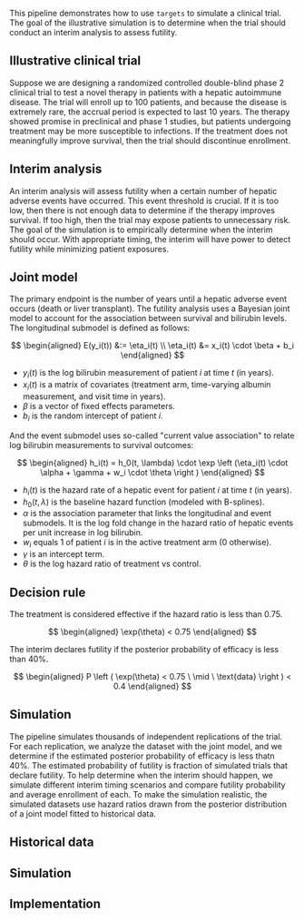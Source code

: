 This pipeline demonstrates how to use `targets` to simulate a clinical trial.
The goal of the illustrative simulation is to determine when the trial should conduct an interim analysis to assess futility.

## Illustrative clinical trial

Suppose we are designing a randomized controlled double-blind phase 2 clinical trial to test a novel therapy in patients with a hepatic autoimmune disease.
The trial will enroll up to 100 patients, and because the disease is extremely rare, the accrual period is expected to last 10 years.
The therapy showed promise in preclinical and phase 1 studies, but patients undergoing treatment may be more susceptible to infections.
If the treatment does not meaningfully improve survival, then the trial should discontinue enrollment.

## Interim analysis

An interim analysis will assess futility when a certain number of hepatic adverse events have occurred.
This event threshold is crucial.
If it is too low, then there is not enough data to determine if the therapy improves survival.
If too high, then the trial may expose patients to unnecessary risk.
The goal of the simulation is to empirically determine when the interim should occur.
With appropriate timing, the interim will have power to detect futility while minimizing patient exposures.

## Joint model

The primary endpoint is the number of years until a hepatic adverse event occurs (death or liver transplant).
The futility analysis uses a Bayesian joint model to account for the association between survival and bilirubin levels.
The longitudinal submodel is defined as follows:

$$
\begin{aligned}
E(y_i(t)) &:= \eta_i(t) \\
\eta_i(t) &= x_i(t) \cdot \beta + b_i
\end{aligned}
$$

* $y_i(t)$ is the log bilirubin measurement of patient $i$ at time $t$ (in years).
* $x_i(t)$ is a matrix of covariates (treatment arm, time-varying albumin measurement, and visit time in years).
* $\beta$ is a vector of fixed effects parameters.
* $b_i$ is the random intercept of patient $i$.

And the event submodel uses so-called "current value association" to relate log bilirubin measurements to survival outcomes:

$$
\begin{aligned}
h_i(t) = h_0(t, \lambda) \cdot \exp \left (\eta_i(t) \cdot \alpha + \gamma + w_i \cdot \theta \right )
\end{aligned}
$$

* $h_i(t)$ is the hazard rate of a hepatic event for patient $i$ at time $t$ (in years).
* $h_0(t, \lambda)$ is the baseline hazard function (modeled with B-splines).
* $\alpha$ is the association parameter that links the longitudinal and event submodels. It is the log fold change in the hazard ratio of hepatic events per unit increase in log bilirubin.
* $w_i$ equals 1 of patient $i$ is in the active treatment arm (0 otherwise).
* $\gamma$ is an intercept term.
* $\theta$ is the log hazard ratio of treatment vs control.

## Decision rule

The treatment is considered effective if the hazard ratio is less than 0.75.

$$
\begin{aligned}
\exp(\theta) < 0.75
\end{aligned}
$$

The interim declares futility if the posterior probability of efficacy is less than 40%.

$$
\begin{aligned}
P \left ( \exp(\theta) < 0.75 \ \mid \ \text{data} \right ) < 0.4
\end{aligned}
$$

## Simulation

The pipeline simulates thousands of independent replications of the trial.
For each replication, we analyze the dataset with the joint model, and we
determine if the estimated posterior probability of efficacy is less thatn 40%.
The estimated probability of futility is fraction of simulated trials that declare futility.
To help determine when the interim should happen, we simulate different interim timing scenarios and compare futility probability and average enrollment of each.
To make the simulation realistic, the simulated datasets use hazard ratios drawn from the posterior distribution of a joint model fitted to historical data.

## Historical data



## Simulation

## Implementation
